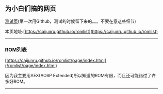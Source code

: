 ## 为小白们搞的网页

[测试页](/romlist/demo.html)(第一次用Github，测试的时候留下来的。。。不要在意这些细节)

本页地址:[https://caijunru.github.io/romlist](https://caijunru.github.io/romlist)

<hr>

### ROM列表 

[https://caijunru.github.io/romlist/page/index.html](/romlist/page/index.html)

因为我主要用AEX(AOSP Extended)所以知道的ROM有限，而且还可能错过了许多好ROM。

<hr>
